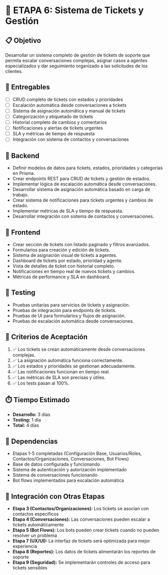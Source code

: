 # 🚀 ETAPA 6: Sistema de Tickets y Gestión

## 📋 Objetivo
Desarrollar un sistema completo de gestión de tickets de soporte que permita escalar conversaciones complejas, asignar casos a agentes especializados y dar seguimiento organizado a las solicitudes de los clientes.

## 🎯 Entregables
- [ ] CRUD completo de tickets con estados y prioridades
- [ ] Escalación automática desde conversaciones a tickets
- [ ] Sistema de asignación automática y manual de tickets
- [ ] Categorización y etiquetado de tickets
- [ ] Historial completo de cambios y comentarios
- [ ] Notificaciones y alertas de tickets urgentes
- [ ] SLA y métricas de tiempo de respuesta
- [ ] Integración con sistema de contactos y conversaciones

## 🔧 Backend
- Definir modelos de datos para tickets, estados, prioridades y categorías en Prisma.
- Crear endpoints REST para CRUD de tickets y gestión de estados.
- Implementar lógica de escalación automática desde conversaciones.
- Desarrollar sistema de asignación automática basado en carga de trabajo.
- Crear sistema de notificaciones para tickets urgentes y cambios de estado.
- Implementar métricas de SLA y tiempo de respuesta.
- Desarrollar integración con sistema de contactos y conversaciones.

## 🎨 Frontend
- Crear sección de tickets con listado paginado y filtros avanzados.
- Formularios para creación y edición de tickets.
- Sistema de asignación visual de tickets a agentes.
- Dashboard de tickets por estado, prioridad y agente.
- Vista de detalles de ticket con historial completo.
- Notificaciones en tiempo real de nuevos tickets y cambios.
- Métricas de performance y SLA en dashboard.

## 🧪 Testing
- Pruebas unitarias para servicios de tickets y asignación.
- Pruebas de integración para endpoints de tickets.
- Pruebas de UI para formularios y flujos de asignación.
- Pruebas de escalación automática desde conversaciones.

## 🚀 Criterios de Aceptación
1. ✅ Los tickets se crean automáticamente desde conversaciones complejas.
2. ✅ La asignación automática funciona correctamente.
3. ✅ Los estados y prioridades se gestionan adecuadamente.
4. ✅ Las notificaciones funcionan en tiempo real.
5. ✅ Las métricas de SLA son precisas y útiles.
6. ✅ Los tests pasan al 100%.

## ⏱️ Tiempo Estimado
- **Desarrollo:** 3 días
- **Testing:** 1 día
- **Total:** 4 días

## 🔗 Dependencias
- Etapas 1-5 completadas (Configuración Base, Usuarios/Roles, Contactos/Organizaciones, Conversaciones, Bot Flows)
- Base de datos configurada y funcionando
- Sistema de autenticación y autorización implementado
- Sistema de conversaciones funcionando
- Bot flows implementados para escalación automática

## 🔄 Integración con Otras Etapas
- **Etapa 3 (Contactos/Organizaciones):** Los tickets se asocian con contactos específicos
- **Etapa 4 (Conversaciones):** Las conversaciones pueden escalar a tickets automáticamente
- **Etapa 5 (Bot Flows):** Los bots pueden crear tickets cuando no pueden resolver un problema
- **Etapa 7 (UX/UI):** La interfaz de tickets será optimizada para mejor experiencia
- **Etapa 8 (Reportes):** Los datos de tickets alimentarán los reportes de soporte
- **Etapa 9 (Seguridad):** Se implementarán controles de acceso para tickets sensibles 